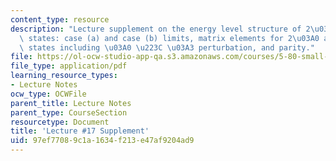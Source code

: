 ```yaml
---
content_type: resource
description: "Lecture supplement on the energy level structure of 2\u03A0 and 2\u03A3\
  \ states: case (a) and case (b) limits, matrix elements for 2\u03A0 and 2\u03A3\
  \ states including \u03A0 \u223C \u03A3 perturbation, and parity."
file: https://ol-ocw-studio-app-qa.s3.amazonaws.com/courses/5-80-small-molecule-spectroscopy-and-dynamics-fall-2008/97ef77089c1a1634f213e47af9204ad9_17s_engylvlstrctr.pdf
file_type: application/pdf
learning_resource_types:
- Lecture Notes
ocw_type: OCWFile
parent_title: Lecture Notes
parent_type: CourseSection
resourcetype: Document
title: 'Lecture #17 Supplement'
uid: 97ef7708-9c1a-1634-f213-e47af9204ad9
---
```

